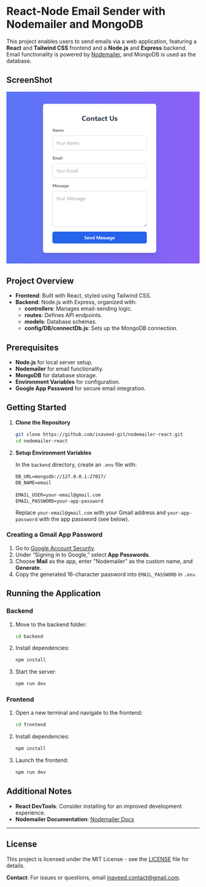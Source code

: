# **React-Node Email Sender with Nodemailer and MongoDB**

This project enables users to send emails via a web application, featuring a **React** and **Tailwind CSS** frontend and a **Node.js** and **Express** backend. Email functionality is powered by [Nodemailer](https://www.npmjs.com/package/nodemailer), and MongoDB is used as the database.

## ScreenShot

![shot](frontend/public/assets/picShort.PNG)

## Project Overview

- **Frontend**: Built with React, styled using Tailwind CSS.
- **Backend**: Node.js with Express, organized with:
  - **controllers**: Manages email-sending logic.
  - **routes**: Defines API endpoints.
  - **models**: Database schemas.
  - **config/DB/connectDb.js**: Sets up the MongoDB connection.

## Prerequisites

- **Node.js** for local server setup.
- **Nodemailer** for email functionality.
- **MongoDB** for database storage.
- **Environment Variables** for configuration.
- **Google App Password** for secure email integration.

## Getting Started

1. **Clone the Repository**

   ```bash
   git clone https://github.com/inaveed-git/nodemailer-react.git
   cd nodemailer-react
   ```

2. **Setup Environment Variables**

   In the `backend` directory, create an `.env` file with:

   ```plaintext
   DB_URL=mongodb://127.0.0.1:27017/
   DB_NAME=email

   EMAIL_USER=your-email@gmail.com
   EMAIL_PASSWORD=your-app-password
   ```

   Replace `your-email@gmail.com` with your Gmail address and `your-app-password` with the app password (see below).

### Creating a Gmail App Password

1. Go to [Google Account Security](https://myaccount.google.com/security).
2. Under “Signing in to Google,” select **App Passwords**.
3. Choose **Mail** as the app, enter "Nodemailer" as the custom name, and **Generate**.
4. Copy the generated 16-character password into `EMAIL_PASSWORD` in `.env`.

## Running the Application

### Backend

1. Move to the backend folder:
   ```bash
   cd backend
   ```
2. Install dependencies:
   ```bash
   npm install
   ```
3. Start the server:
   ```bash
   npm run dev
   ```

### Frontend

1. Open a new terminal and navigate to the frontend:
   ```bash
   cd frontend
   ```
2. Install dependencies:
   ```bash
   npm install
   ```
3. Launch the frontend:
   ```bash
   npm run dev
   ```

## Additional Notes

- **React DevTools**: Consider installing for an improved development experience.
- **Nodemailer Documentation**: [Nodemailer Docs](https://www.npmjs.com/package/nodemailer)



---

## License

This project is licensed under the MIT License - see the [LICENSE](LICENSE.txt) file for details.

**Contact**: For issues or questions, email [inaveed.contact@gmail.com](mailto:inaveed.contact@gmail.com).

```

```
